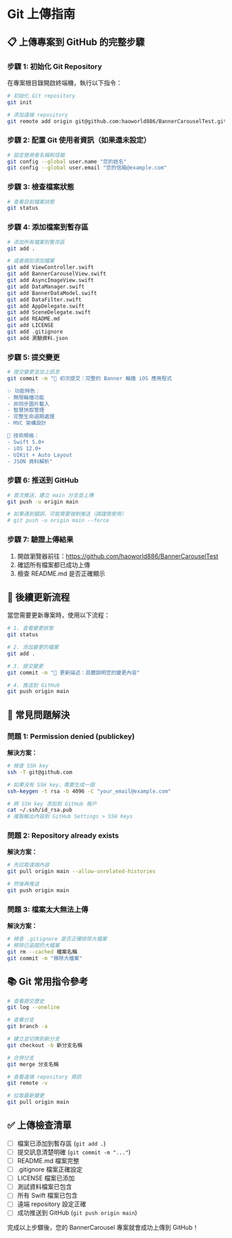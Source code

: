 # Git 上傳指南

## 📋 上傳專案到 GitHub 的完整步驟

### 步驟 1: 初始化 Git Repository

在專案根目錄開啟終端機，執行以下指令：

```bash
# 初始化 Git repository
git init

# 添加遠端 repository
git remote add origin git@github.com:haoworld886/BannerCarouselTest.git
```

### 步驟 2: 配置 Git 使用者資訊（如果還未設定）

```bash
# 設定使用者名稱和信箱
git config --global user.name "您的姓名"
git config --global user.email "您的信箱@example.com"
```

### 步驟 3: 檢查檔案狀態

```bash
# 查看目前檔案狀態
git status
```

### 步驟 4: 添加檔案到暫存區

```bash
# 添加所有檔案到暫存區
git add .

# 或者個別添加檔案
git add ViewController.swift
git add BannerCarouselView.swift
git add AsyncImageView.swift
git add DataManager.swift
git add BannerDataModel.swift
git add DataFilter.swift
git add AppDelegate.swift
git add SceneDelegate.swift
git add README.md
git add LICENSE
git add .gitignore
git add 測驗資料.json
```

### 步驟 5: 提交變更

```bash
# 提交變更並加上訊息
git commit -m "🎉 初次提交：完整的 Banner 輪播 iOS 應用程式

✨ 功能特色：
- 無限輪播功能
- 非同步圖片載入
- 智慧快取管理
- 完整生命週期處理
- MVC 架構設計

📱 技術規格：
- Swift 5.0+
- iOS 12.0+
- UIKit + Auto Layout
- JSON 資料解析"
```

### 步驟 6: 推送到 GitHub

```bash
# 首次推送，建立 main 分支並上傳
git push -u origin main

# 如果遇到錯誤，可能需要強制推送（請謹慎使用）
# git push -u origin main --force
```

### 步驟 7: 驗證上傳結果

1. 開啟瀏覽器前往：https://github.com/haoworld886/BannerCarouselTest
2. 確認所有檔案都已成功上傳
3. 檢查 README.md 是否正確顯示

## 🔄 後續更新流程

當您需要更新專案時，使用以下流程：

```bash
# 1. 查看變更狀態
git status

# 2. 添加變更的檔案
git add .

# 3. 提交變更
git commit -m "🔧 更新描述：具體說明您的變更內容"

# 4. 推送到 GitHub
git push origin main
```

## 🐛 常見問題解決

### 問題 1: Permission denied (publickey)

**解決方案：**
```bash
# 檢查 SSH key
ssh -T git@github.com

# 如果沒有 SSH key，需要生成一個
ssh-keygen -t rsa -b 4096 -C "your_email@example.com"

# 將 SSH key 添加到 GitHub 帳戶
cat ~/.ssh/id_rsa.pub
# 複製輸出內容到 GitHub Settings > SSH Keys
```

### 問題 2: Repository already exists

**解決方案：**
```bash
# 先拉取遠端內容
git pull origin main --allow-unrelated-histories

# 然後再推送
git push origin main
```

### 問題 3: 檔案太大無法上傳

**解決方案：**
```bash
# 檢查 .gitignore 是否正確排除大檔案
# 移除已追蹤的大檔案
git rm --cached 檔案名稱
git commit -m "移除大檔案"
```

## 📚 Git 常用指令參考

```bash
# 查看提交歷史
git log --oneline

# 查看分支
git branch -a

# 建立並切換到新分支
git checkout -b 新分支名稱

# 合併分支
git merge 分支名稱

# 查看遠端 repository 資訊
git remote -v

# 拉取最新變更
git pull origin main
```

## ✅ 上傳檢查清單

- [ ] 檔案已添加到暫存區 (`git add .`)
- [ ] 提交訊息清楚明確 (`git commit -m "..."`)
- [ ] README.md 檔案完整
- [ ] .gitignore 檔案正確設定
- [ ] LICENSE 檔案已添加
- [ ] 測試資料檔案已包含
- [ ] 所有 Swift 檔案已包含
- [ ] 遠端 repository 設定正確
- [ ] 成功推送到 GitHub (`git push origin main`)

完成以上步驟後，您的 BannerCarousel 專案就會成功上傳到 GitHub！